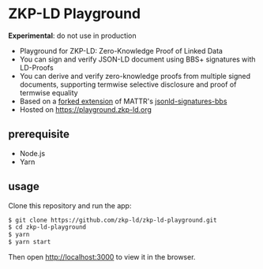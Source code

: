 # ZKP-LD Playground

**Experimental**: do not use in production

- Playground for ZKP-LD: Zero-Knowledge Proof of Linked Data
- You can sign and verify JSON-LD document using BBS+ signatures with LD-Proofs
- You can derive and verify zero-knowledge proofs from multiple signed documents, supporting termwise selective disclosure and proof of termwise equality
- Based on a [forked extension](https://github.com/zkp-ld/jsonld-signatures-bbs) of MATTR's [jsonld-signatures-bbs](https://github.com/mattrglobal/jsonld-signatures-bbs)
- Hosted on <https://playground.zkp-ld.org>

## prerequisite

- Node.js
- Yarn

## usage

Clone this repository and run the app:

```bash
$ git clone https://github.com/zkp-ld/zkp-ld-playground.git
$ cd zkp-ld-playground
$ yarn
$ yarn start
```

Then open [http://localhost:3000](http://localhost:3000) to view it in the browser.
